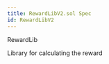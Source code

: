 ```yaml
---
title: RewardLibV2.sol Spec
id: RewardLibV2
---
```


 RewardLib

Library for calculating the reward






